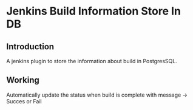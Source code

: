 # Jenkins Build Information Store In DB

## Introduction

A jenkins plugin to store the information about build in PostgresSQL.
## Working

Automatically update the status when build is complete with message -> Succes or Fail



